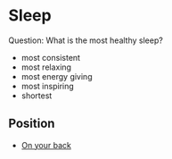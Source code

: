 # Sleep

Question: What is the most healthy sleep?
* most consistent
* most relaxing
* most energy giving
* most inspiring
* shortest

## Position
* [On your back](http://www.medicaldaily.com/sleeping-positions-stay-healthy-best-and-worst-ways-sleep-during-night-296714)

